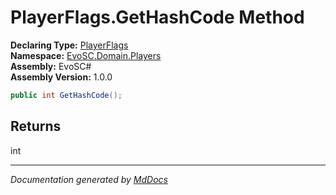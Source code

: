 ﻿<!--  
  <auto-generated>   
    The contents of this file were generated by a tool.  
    Changes to this file may be list if the file is regenerated  
  </auto-generated>   
-->

# PlayerFlags.GetHashCode Method

**Declaring Type:** [PlayerFlags](../index.md)  
**Namespace:** [EvoSC.Domain.Players](../../index.md)  
**Assembly:** EvoSC\#  
**Assembly Version:** 1.0.0

```csharp
public int GetHashCode();
```

## Returns

int

___

*Documentation generated by [MdDocs](https://github.com/ap0llo/mddocs)*
